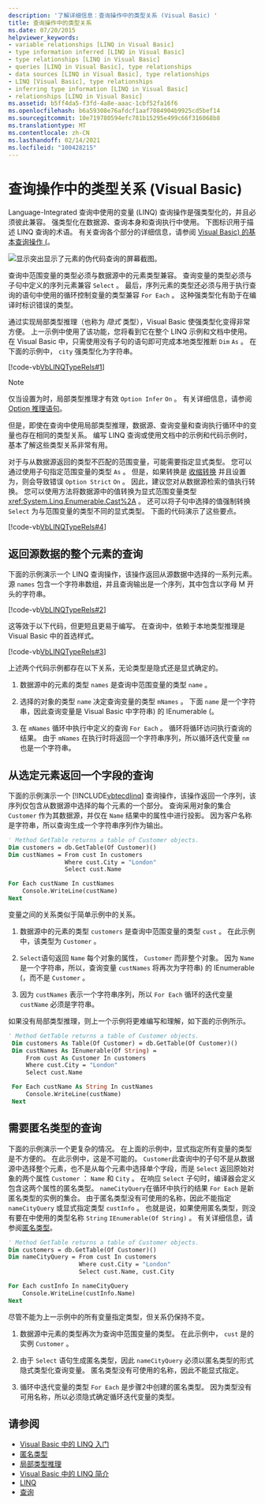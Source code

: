 ```yaml
---
description: '了解详细信息：查询操作中的类型关系 (Visual Basic) '
title: 查询操作中的类型关系
ms.date: 07/20/2015
helpviewer_keywords:
- variable relationships [LINQ in Visual Basic]
- type information inferred [LINQ in Visual Basic]
- type relationships [LINQ in Visual Basic]
- queries [LINQ in Visual Basic], type relationships
- data sources [LINQ in Visual Basic], type relationships
- LINQ [Visual Basic], type relationships
- inferring type information [LINQ in Visual Basic]
- relationships [LINQ in Visual Basic]
ms.assetid: b5ff4da5-f3fd-4a8e-aaac-1cbf52fa16f6
ms.openlocfilehash: b6a59308e76afdcf1aaf7084904b9925cd5bef14
ms.sourcegitcommit: 10e719780594efc781b15295e499c66f316068b8
ms.translationtype: MT
ms.contentlocale: zh-CN
ms.lasthandoff: 02/14/2021
ms.locfileid: "100428215"
---
```

# <a name="type-relationships-in-query-operations-visual-basic"></a>查询操作中的类型关系 (Visual Basic)

Language-Integrated 查询中使用的变量 (LINQ) 查询操作是强类型化的，并且必须彼此兼容。 强类型化在数据源、查询本身和查询执行中使用。 下图标识用于描述 LINQ 查询的术语。 有关查询各个部分的详细信息，请参阅 [Visual Basic) 的基本查询操作 (](basic-query-operations.md)。

![显示突出显示了元素的伪代码查询的屏幕截图。](./media/type-relationships-in-query-operations/linq-query-description-terms.png)

查询中范围变量的类型必须与数据源中的元素类型兼容。 查询变量的类型必须与子句中定义的序列元素兼容 `Select` 。 最后，序列元素的类型还必须与用于执行查询的语句中使用的循环控制变量的类型兼容 `For Each` 。 这种强类型化有助于在编译时标识错误的类型。

通过实现局部类型推理（也称为 *隐式* 类型），Visual Basic 使强类型化变得非常方便。 上一示例中使用了该功能，您将看到它在整个 LINQ 示例和文档中使用。 在 Visual Basic 中，只需使用没有子句的语句即可完成本地类型推断 `Dim` `As` 。 在下面的示例中， `city` 强类型化为字符串。

[!code-vb[VbLINQTypeRels#1](~/samples/snippets/visualbasic/VS_Snippets_VBCSharp/VbLINQTypeRels/VB/Class1.vb#1)]

> [!NOTE]
> 仅当设置为时，局部类型推理才有效 `Option Infer` `On` 。 有关详细信息，请参阅 [Option 推理语句](../../../language-reference/statements/option-infer-statement.md)。

但是，即使在查询中使用局部类型推理，数据源、查询变量和查询执行循环中的变量也存在相同的类型关系。 编写 LINQ 查询或使用文档中的示例和代码示例时，基本了解这些类型关系非常有用。

对于与从数据源返回的类型不匹配的范围变量，可能需要指定显式类型。 您可以通过使用子句指定范围变量的类型 `As` 。 但是，如果转换是 [收缩转换](../../language-features/data-types/widening-and-narrowing-conversions.md) 并且设置为，则会导致错误 `Option Strict` `On` 。 因此，建议您对从数据源检索的值执行转换。 您可以使用方法将数据源中的值转换为显式范围变量类型 <xref:System.Linq.Enumerable.Cast%2A> 。 还可以将子句中选择的值强制转换 `Select` 为与范围变量的类型不同的显式类型。 下面的代码演示了这些要点。

[!code-vb[VbLINQTypeRels#4](~/samples/snippets/visualbasic/VS_Snippets_VBCSharp/VbLINQTypeRels/VB/Class1.vb#4)]

## <a name="queries-that-return-entire-elements-of-the-source-data"></a>返回源数据的整个元素的查询

下面的示例演示一个 LINQ 查询操作，该操作返回从源数据中选择的一系列元素。 源 `names` 包含一个字符串数组，并且查询输出是一个序列，其中包含以字母 M 开头的字符串。

[!code-vb[VbLINQTypeRels#2](~/samples/snippets/visualbasic/VS_Snippets_VBCSharp/VbLINQTypeRels/VB/Class1.vb#2)]

这等效于以下代码，但更短且更易于编写。 在查询中，依赖于本地类型推理是 Visual Basic 中的首选样式。

[!code-vb[VbLINQTypeRels#3](~/samples/snippets/visualbasic/VS_Snippets_VBCSharp/VbLINQTypeRels/VB/Class1.vb#3)]

上述两个代码示例都存在以下关系，无论类型是隐式还是显式确定的。

1. 数据源中的元素的类型 `names` 是查询中范围变量的类型 `name` 。

2. 选择的对象的类型 `name` 决定查询变量的类型 `mNames` 。 下面 `name` 是一个字符串，因此查询变量是 Visual Basic 中字符串) 的 IEnumerable (。

3. 在 `mNames` 循环中执行中定义的查询 `For Each` 。 循环将循环访问执行查询的结果。 由于 `mNames` 在执行时将返回一个字符串序列，所以循环迭代变量 `nm` 也是一个字符串。

## <a name="queries-that-return-one-field-from-selected-elements"></a>从选定元素返回一个字段的查询

下面的示例演示一个 [!INCLUDE[vbtecdlinq](~/includes/vbtecdlinq-md.md)] 查询操作，该操作返回一个序列，该序列仅包含从数据源中选择的每个元素的一个部分。 查询采用对象的集合 `Customer` 作为其数据源，并仅在 `Name` 结果中的属性中进行投影。 因为客户名称是字符串，所以查询生成一个字符串序列作为输出。

```vb
' Method GetTable returns a table of Customer objects.
Dim customers = db.GetTable(Of Customer)()
Dim custNames = From cust In customers
                Where cust.City = "London"
                Select cust.Name

For Each custName In custNames
    Console.WriteLine(custName)
Next
```

变量之间的关系类似于简单示例中的关系。

1. 数据源中的元素的类型 `customers` 是查询中范围变量的类型 `cust` 。 在此示例中，该类型为 `Customer` 。

2. `Select`语句返回 `Name` 每个对象的属性， `Customer` 而非整个对象。 因为 `Name` 是一个字符串，所以，查询变量 `custNames` 将再次为字符串) 的 IEnumerable (，而不是 `Customer` 。

3. 因为 `custNames` 表示一个字符串序列，所以 `For Each` 循环的迭代变量 `custName` 必须是字符串。

如果没有局部类型推理，则上一个示例将更难编写和理解，如下面的示例所示。

```vb
' Method GetTable returns a table of Customer objects.
 Dim customers As Table(Of Customer) = db.GetTable(Of Customer)()
 Dim custNames As IEnumerable(Of String) =
     From cust As Customer In customers
     Where cust.City = "London"
     Select cust.Name

 For Each custName As String In custNames
     Console.WriteLine(custName)
 Next
```

## <a name="queries-that-require-anonymous-types"></a>需要匿名类型的查询

下面的示例演示一个更复杂的情况。 在上面的示例中，显式指定所有变量的类型是不方便的。 在此示例中，这是不可能的。 `Customer`此查询中的子句不是从数据源中选择整个元素，也不是从每个元素中选择单个字段，而是 `Select` 返回原始对象的两个属性 `Customer` ： `Name` 和 `City` 。 在响应 `Select` 子句时，编译器会定义包含这两个属性的匿名类型。 `nameCityQuery`在循环中执行的结果 `For Each` 是新匿名类型的实例的集合。 由于匿名类型没有可使用的名称，因此不能指定 `nameCityQuery` 或显式指定类型 `custInfo` 。 也就是说，如果使用匿名类型，则没有要在中使用的类型名称 `String` `IEnumerable(Of String)` 。 有关详细信息，请参阅[匿名类型](../../language-features/objects-and-classes/anonymous-types.md)。

```vb
' Method GetTable returns a table of Customer objects.
Dim customers = db.GetTable(Of Customer)()
Dim nameCityQuery = From cust In customers
                    Where cust.City = "London"
                    Select cust.Name, cust.City

For Each custInfo In nameCityQuery
    Console.WriteLine(custInfo.Name)
Next
```

尽管不能为上一示例中的所有变量指定类型，但关系仍保持不变。

1. 数据源中元素的类型再次为查询中范围变量的类型。 在此示例中， `cust` 是的实例 `Customer` 。

2. 由于 `Select` 语句生成匿名类型，因此 `nameCityQuery` 必须以匿名类型的形式隐式类型化查询变量。 匿名类型没有可使用的名称，因此不能显式指定。

3. 循环中迭代变量的类型 `For Each` 是步骤2中创建的匿名类型。 因为类型没有可用名称，所以必须隐式确定循环迭代变量的类型。

## <a name="see-also"></a>请参阅

- [Visual Basic 中的 LINQ 入门](getting-started-with-linq.md)
- [匿名类型](../../language-features/objects-and-classes/anonymous-types.md)
- [局部类型推理](../../language-features/variables/local-type-inference.md)
- [Visual Basic 中的 LINQ 简介](../../language-features/linq/introduction-to-linq.md)
- [LINQ](../../language-features/linq/index.md)
- [查询](../../../language-reference/queries/index.md)
